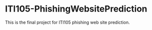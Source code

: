# ITI105-PhishingWebsitePrediction
This is the final project for ITI105 phishing web site prediction.
